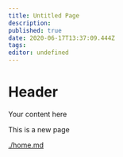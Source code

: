 ```yaml
---
title: Untitled Page
description: 
published: true
date: 2020-06-17T13:37:09.444Z
tags: 
editor: undefined
---
```


# Header
Your content here

This is a new page


[./home.md](./home.md)